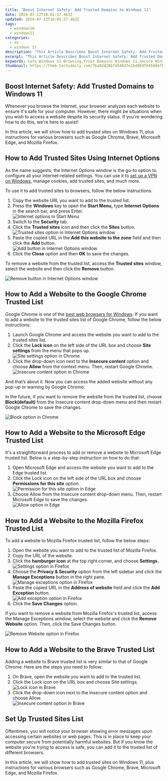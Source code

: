 ```yaml
---
title: "Boost Internet Safety: Add Trusted Domains to Windows 11"
date: 2024-07-12T18:01:57.463Z
updated: 2024-07-13T18:01:57.463Z
tags:
  - windows10
  - windows11
categories:
  - os
  - windows 11
description: "This Article Describes Boost Internet Safety: Add Trusted Domains to Windows 11"
excerpt: "This Article Describes Boost Internet Safety: Add Trusted Domains to Windows 11"
keywords: Safe Windows 11 Browsing,Trust Domains Windows 11,Secure Windows Update,Domain Security Windows 11,Safer Internet Windows 11,Trusted Networks Windows 11,Secure Windows 11 Settings
thumbnail: https://thmb.techidaily.com/7ba02d2067d54837e1bd869f645984fb69141a6a34b2694ff1529f9b0220b04e.jpg
---
```


## Boost Internet Safety: Add Trusted Domains to Windows 11

 Whenever you browse the Internet, your browser analyzes each website to ensure it's safe for your computer. However, there might be situations when you wish to access a website despite its security status. If you're wondering how to do this, we're here to assist!

 In this article, we will show how to add trusted sites on Windows 11, plus instructions for various browsers such as Google Chrome, Brave, Microsoft Edge, and Mozilla Firefox.

## How to Add Trusted Sites Using Internet Options

 As the name suggests, the Internet Options window is the go-to option to configure all your internet-related settings. You can use it to [set up a VPN on Windows](https://www.makeuseof.com/tag/setup-vpn-windows-10/), manage cookies, add trusted sites, and much more.

 To use it to add trusted sites to browsers, follow the below instructions:

1. Copy the website URL you want to add to the trusted list.
2. Press the **Windows** key to open the **Start Menu,** type **Internet Options** in the search bar, and press Enter.  
![Internet options in Start Menu](https://static1.makeuseofimages.com/wordpress/wp-content/uploads/2023/07/internet-options.jpg)
3. Switch to the **Security** tab.
4. Click the **Trusted sites** icon and then click the **Sites** button.  
![Trusted sites option in Internet Options window](https://static1.makeuseofimages.com/wordpress/wp-content/uploads/2023/07/trusted-sites-option.jpg)
5. Paste the copied URL in the **Add this website to the zone** field and then click the **Add** button.  
![Add button in Internet Options window](https://static1.makeuseofimages.com/wordpress/wp-content/uploads/2023/07/add-button.jpg)
6. Click the **Close** option and then **OK** to save the changes.

 To remove a website from the trusted list, access the **Trusted sites** window, select the website and then click the **Remove** button.

![Remove button in Internet Options window](https://static1.makeuseofimages.com/wordpress/wp-content/uploads/2023/07/remove-button.jpg)

## How to Add a Website to the Google Chrome Trusted List

 Google Chrome is one of the [best web browsers for Windows](https://www.makeuseof.com/windows-11-best-browsers/). If you want to add a website to the trusted sites list of Google Chrome, follow the below instructions:

1. Launch Google Chrome and access the website you want to add to the trusted sites list.
2. Click the **Lock icon** on the left side of the URL box and choose **Site settings** from the menu that pops up.  
![Site settings option in Chrome](https://static1.makeuseofimages.com/wordpress/wp-content/uploads/2023/07/site-settings.jpg)
3. Click the drop-down icon next to the **Insecure content** option and choose **Allow** from the context menu. Then, restart Google Chrome.  
![Insecure content option in Chrome](https://static1.makeuseofimages.com/wordpress/wp-content/uploads/2023/07/insecure-content.jpg)

 And that’s about it. Now you can access the added website without any pop-up or warning by Google Chrome.

 In the future, if you want to remove the website from the trusted list, choose **Block(default)** from the Insecure content drop-down menu and then restart Google Chrome to save the changes.

![Block option in Chrome](https://static1.makeuseofimages.com/wordpress/wp-content/uploads/2023/07/block-option.jpg)

## How to Add a Website to the Microsoft Edge Trusted List

 It's a straightforward process to add or remove a website to Microsoft Edge trusted list. Below is a step-by-step instruction on how to do that:

1. Open Microsoft Edge and access the website you want to add to the Edge trusted list.
2. Click the Lock icon on the left side of the URL box and choose **Permissions** **for this site** option.  
![Permission for this site option in Edge](https://static1.makeuseofimages.com/wordpress/wp-content/uploads/2023/07/permission-for-this-site.jpg)
3. Choose Allow from the Insecure content drop-down menu. Then, restart Microsoft Edge to save the changes.  
![Allow option in Edge](https://static1.makeuseofimages.com/wordpress/wp-content/uploads/2023/07/allow-option.jpg)

## How to Add a Website to the Mozilla Firefox Trusted List

 To add a website to Mozilla Firefox trusted list, follow the below steps:

1. Open the website you want to add to the trusted list of Mozilla Firefox.
2. Copy the URL of the website.
3. Click the **hamburger icon** at the top right corner, and choose **Settings.**  
![Settings option in Firefox](https://static1.makeuseofimages.com/wordpress/wp-content/uploads/2023/07/settings-option.jpg)
4. Choose the **Privacy** **& Security** option from the left sidebar and click the **Manage Exceptions** button in the right pane.  
![Manage exceptions option in Firefox](https://static1.makeuseofimages.com/wordpress/wp-content/uploads/2023/07/manage-exceptions-option.jpg)
5. Paste the copied URL in the **Address of website** field and click the **Add Exception** button.  
![Add exception option in Firefox](https://static1.makeuseofimages.com/wordpress/wp-content/uploads/2023/07/add-exception-option.jpg)
6. Click the **Save Changes** option.

 If you want to remove a website from Mozilla Firefox's trusted list, access the Manage Exceptions window, select the website and click the **Remove Website** option. Then, click the Save Changes button.

![Remove Website option in Firefox](https://static1.makeuseofimages.com/wordpress/wp-content/uploads/2023/07/remove-website-option.jpg)

## How to Add a Website to the Brave Trusted List

 Adding a website to Brave trusted list is very similar to that of Google Chrome. Here are the steps you need to follow:

1. On Brave, open the website you want to add to the trusted list.
2. Click the Lock icon on the URL box and choose Site settings.  
![Lock icon in Brave](https://static1.makeuseofimages.com/wordpress/wp-content/uploads/2023/07/lock-icon.jpg)
3. Click the drop-down icon next to the Insecure content option and choose Allow.  
![Insecure content option in Brave](https://static1.makeuseofimages.com/wordpress/wp-content/uploads/2023/07/insecure-content-1.jpg)

## Set Up Trusted Sites List

 Oftentimes, you will notice your browser showing error messages upon accessing certain websites or web pages. This is in place to keep your computer secure from potentially harmful websites. But if you know the website you're trying to access is safe, you can add it to the trusted list of different browsers.

 In this article, we will show how to add trusted sites on Windows 11, plus instructions for various browsers such as Google Chrome, Brave, Microsoft Edge, and Mozilla Firefox.



<ins class="adsbygoogle"
      style="display:block"
      data-ad-client="ca-pub-7571918770474297"
      data-ad-slot="8358498916"
      data-ad-format="auto"
      data-full-width-responsive="true"></ins>